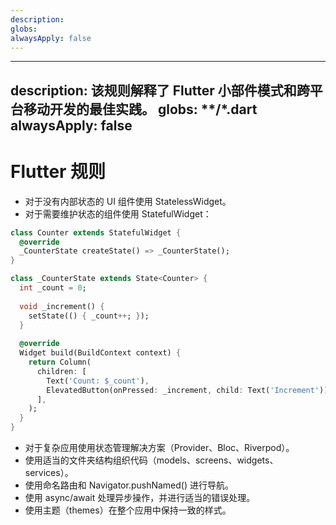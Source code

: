 ```yaml
---
description: 
globs: 
alwaysApply: false
---
```

---
description: 该规则解释了 Flutter 小部件模式和跨平台移动开发的最佳实践。
globs: **/*.dart
alwaysApply: false
---

# Flutter 规则

- 对于没有内部状态的 UI 组件使用 StatelessWidget。
- 对于需要维护状态的组件使用 StatefulWidget：

```dart
class Counter extends StatefulWidget {
  @override
  _CounterState createState() => _CounterState();
}

class _CounterState extends State<Counter> {
  int _count = 0;
  
  void _increment() {
    setState(() { _count++; });
  }
  
  @override
  Widget build(BuildContext context) {
    return Column(
      children: [
        Text('Count: $_count'),
        ElevatedButton(onPressed: _increment, child: Text('Increment')),
      ],
    );
  }
}
```

- 对于复杂应用使用状态管理解决方案（Provider、Bloc、Riverpod）。
- 使用适当的文件夹结构组织代码（models、screens、widgets、services）。
- 使用命名路由和 Navigator.pushNamed() 进行导航。
- 使用 async/await 处理异步操作，并进行适当的错误处理。
- 使用主题（themes）在整个应用中保持一致的样式。 
